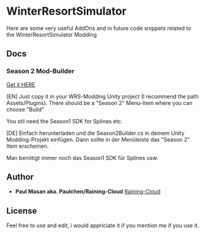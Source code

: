 # WinterResortSimulator

Here are some very useful AddOns and in future code snippets related to the WinterResortSimulator Modding
## Docs
### Season 2 Mod-Builder
[Get it HERE](../main/Unity/WinterResortSimulator_ModdingSDK_Season2.dll)

[EN]
Just copy it in your WRS-Modding Unity project (I recommend the path Assets/Plugins).
There should be a "Season 2" Menu-Item where you can choose "Build"

You stil need the Season1 SDK for Splines etc.

[DE]
Einfach herunterladen und die Season2Builder.cs in deinem Unity Modding-Projekt einfügen.
Dann sollte in der Menüleiste das "Season 2" Item erscheinen.

Man benötigt immer noch das Season1 SDK für Splines usw.
## Author

* **Paul Masan aka. Paulchen/Raining-Cloud**  [Raining-Cloud](https://github.com/Raining-Cloud)

## License

Feel free to use and edit, i would appriciate it if you mention me if you use it.
